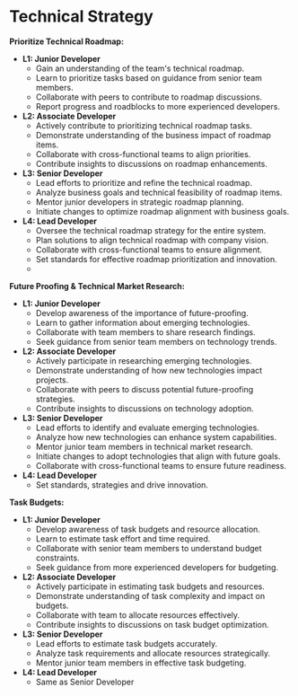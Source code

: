 # Technical Strategy

**Prioritize Technical Roadmap:**

- **L1: Junior Developer**
  - Gain an understanding of the team's technical roadmap.
  - Learn to prioritize tasks based on guidance from senior team members.
  - Collaborate with peers to contribute to roadmap discussions.
  - Report progress and roadblocks to more experienced developers.
- **L2: Associate Developer**
  - Actively contribute to prioritizing technical roadmap tasks.
  - Demonstrate understanding of the business impact of roadmap items.
  - Collaborate with cross-functional teams to align priorities.
  - Contribute insights to discussions on roadmap enhancements.
- **L3: Senior Developer**
  - Lead efforts to prioritize and refine the technical roadmap.
  - Analyze business goals and technical feasibility of roadmap items.
  - Mentor junior developers in strategic roadmap planning.
  - Initiate changes to optimize roadmap alignment with business goals.
- **L4: Lead Developer**
  - Oversee the technical roadmap strategy for the entire system.
  - Plan solutions to align technical roadmap with company vision.
  - Collaborate with cross-functional teams to ensure alignment.
  - Set standards for effective roadmap prioritization and innovation.
  -

**Future Proofing & Technical Market Research:**

- **L1: Junior Developer**
  - Develop awareness of the importance of future-proofing.
  - Learn to gather information about emerging technologies.
  - Collaborate with team members to share research findings.
  - Seek guidance from senior team members on technology trends.
- **L2: Associate Developer**
  - Actively participate in researching emerging technologies.
  - Demonstrate understanding of how new technologies impact projects.
  - Collaborate with peers to discuss potential future-proofing strategies.
  - Contribute insights to discussions on technology adoption.
- **L3: Senior Developer**
  - Lead efforts to identify and evaluate emerging technologies.
  - Analyze how new technologies can enhance system capabilities.
  - Mentor junior team members in technical market research.
  - Initiate changes to adopt technologies that align with future goals.
  - Collaborate with cross-functional teams to ensure future readiness.
- **L4: Lead Developer**
  - Set standards, strategies and drive innovation.

**Task Budgets:**

- **L1: Junior Developer**
  - Develop awareness of task budgets and resource allocation.
  - Learn to estimate task effort and time required.
  - Collaborate with senior team members to understand budget constraints.
  - Seek guidance from more experienced developers for budgeting.
- **L2: Associate Developer**
  - Actively participate in estimating task budgets and resources.
  - Demonstrate understanding of task complexity and impact on budgets.
  - Collaborate with team to allocate resources effectively.
  - Contribute insights to discussions on task budget optimization.
- **L3: Senior Developer**
  - Lead efforts to estimate task budgets accurately.
  - Analyze task requirements and allocate resources strategically.
  - Mentor junior team members in effective task budgeting.
- **L4: Lead Developer**
  - Same as Senior Developer
